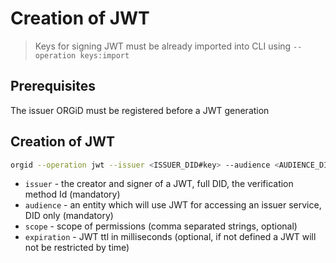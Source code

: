 # Creation of JWT

> Keys for signing JWT must be already imported into CLI using `--operation keys:import`

## Prerequisites

The issuer ORGiD must be registered before a JWT generation

## Creation of JWT

```bash
orgid --operation jwt --issuer <ISSUER_DID#key> --audience <AUDIENCE_DID> --expiration <TIME_IN_MILLISECONDS> --scope <scope1>,<scope2>,<scope3>,...
```

- `issuer` - the creator and signer of a JWT, full DID, the verification method Id (mandatory)
- `audience` - an entity which will use JWT for accessing an issuer service, DID only (mandatory)
- `scope` - scope of permissions (comma separated strings, optional)
- `expiration` - JWT ttl in milliseconds (optional, if not defined a JWT will not be restricted by time)
